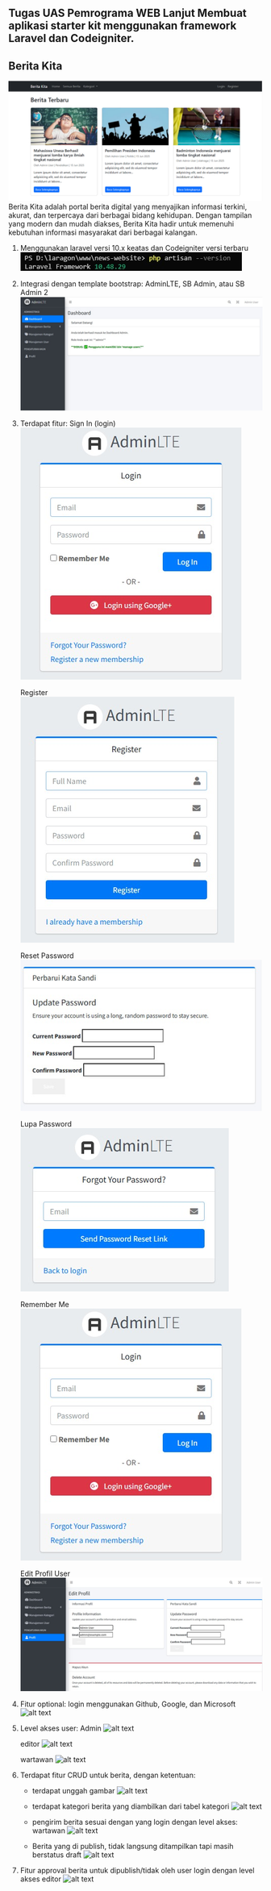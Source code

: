 ## Tugas UAS Pemrograma WEB Lanjut Membuat aplikasi starter kit menggunakan framework Laravel dan Codeigniter.

## Berita Kita
![alt text](https://github.com/samuelalfredosilla/news-website/blob/main/image.png?raw=true)
Berita Kita adalah portal berita digital yang menyajikan informasi terkini, akurat, dan terpercaya dari berbagai bidang kehidupan. Dengan tampilan yang modern dan mudah diakses, Berita Kita hadir untuk memenuhi kebutuhan informasi masyarakat dari berbagai kalangan.

1. Menggunakan laravel versi 10.x keatas dan Codeigniter versi terbaru
![alt text](https://github.com/samuelalfredosilla/news-website/blob/main/1.jpg?raw=true)

2. Integrasi dengan template bootstrap: AdminLTE, SB Admin, atau SB Admin 2
![alt text](https://github.com/samuelalfredosilla/news-website/blob/main/adminlte.jpg?raw=true)

3. Terdapat fitur:
   Sign In (login)
   ![alt text](https://github.com/samuelalfredosilla/news-website/blob/main/login.jpg?raw=true)

   Register
   ![alt text](https://github.com/samuelalfredosilla/news-website/blob/main/regis.jpg?raw=true)
   
   Reset Password
   ![alt text](https://github.com/samuelalfredosilla/news-website/blob/main/reset.jpg?raw=true)
   
   Lupa Password
   ![alt text](https://github.com/samuelalfredosilla/news-website/blob/main/forgot.jpg?raw=true)
   
   Remember Me
   ![alt text](https://github.com/samuelalfredosilla/news-website/blob/main/login.jpg?raw=true?raw=true)
   
   Edit Profil User
   ![alt text](https://github.com/samuelalfredosilla/news-website/blob/main/edit%20user%20profil.jpg?raw=true)

4. Fitur optional: login menggunakan Github, Google, dan Microsoft 
![alt text](?raw=true)

5. Level akses user:
   Admin
   ![alt text](?raw=true)

   editor
   ![alt text](?raw=true)
   
   wartawan
   ![alt text](?raw=true)
   
6. Terdapat fitur CRUD untuk berita, dengan ketentuan:
     - terdapat unggah gambar
       ![alt text](?raw=true)
       
     - terdapat kategori berita yang diambilkan dari tabel kategori
       ![alt text](?raw=true)
       
     - pengirim berita sesuai dengan yang login dengan level akses: wartawan
       ![alt text](?raw=true)
       
     - Berita yang di publish, tidak langsung ditampilkan tapi masih berstatus draft
       ![alt text](?raw=true)
       
 7. Fitur approval berita untuk dipublish/tidak oleh user login dengan level akses editor
    ![alt text](?raw=true)
    
